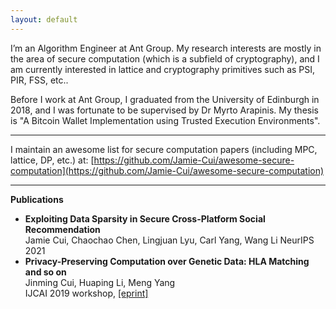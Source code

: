 ```yaml
---
layout: default
---
```


I’m an Algorithm Engineer at Ant Group. My research interests are mostly in the area of secure computation (which is a subfield of cryptography), and I am currently interested in lattice and cryptography primitives such as PSI, PIR, FSS, etc..

Before I work at Ant Group, I graduated from the University of Edinburgh in 2018, and I was fortunate to be supervised by Dr Myrto Arapinis. My thesis is "A Bitcoin Wallet Implementation using Trusted Execution Environments".

---
I maintain an awesome list for secure computation papers (including MPC, lattice, DP, etc.) at: [https://github.com/Jamie-Cui/awesome-secure-computation](https://github.com/Jamie-Cui/awesome-secure-computation)

---
**Publications**

- **Exploiting Data Sparsity in Secure Cross-Platform Social Recommendation**  
   Jamie Cui, Chaochao Chen, Lingjuan Lyu, Carl Yang, Wang Li 
   NeurIPS 2021
- **Privacy-Preserving Computation over Genetic Data: HLA Matching and so on**  
   Jinming Cui, Huaping Li, Meng Yang  
   IJCAI 2019 workshop, [[eprint]](https://eprint.iacr.org/2019/1305) 
